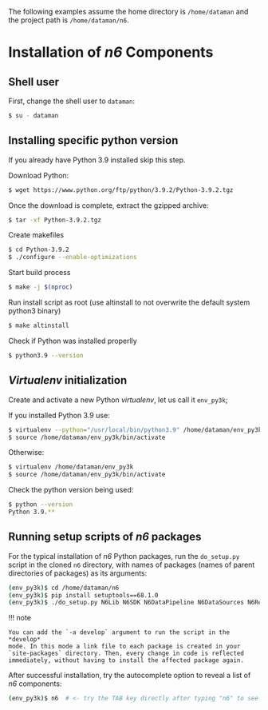 The following examples assume the home directory is `/home/dataman` 
and the project path is `/home/dataman/n6`.

# Installation of _n6_ Components

## Shell user

First, change the shell user to `dataman`:

```bash
$ su - dataman
```

## Installing specific python version

If you already have Python 3.9 installed skip this step.

Download Python:
```bash
$ wget https://www.python.org/ftp/python/3.9.2/Python-3.9.2.tgz
```

Once the download is complete, extract the gzipped archive:
```bash
$ tar -xf Python-3.9.2.tgz
```
Create makefiles
```bash
$ cd Python-3.9.2
$ ./configure --enable-optimizations
```
Start build process
```bash
$ make -j $(nproc)
```

Run install script as root (use altinstall to not overwrite the default system python3 binary) 
```bash
$ make altinstall
```

Check if Python was installed properlly
```bash
$ python3.9 --version
```


## _Virtualenv_ initialization

Create and activate a new Python _virtualenv_, let us call it `env_py3k`; 

If you installed Python 3.9 use:
```bash
$ virtualenv --python="/usr/local/bin/python3.9" /home/dataman/env_py3k
$ source /home/dataman/env_py3k/bin/activate
```

Otherwise:
```bash
$ virtualenv /home/dataman/env_py3k
$ source /home/dataman/env_py3k/bin/activate
```

Check the python version being used:

```bash
$ python --version
Python 3.9.**
```

## Running setup scripts of _n6_ packages

For the typical installation of _n6_ Python packages, run the `do_setup.py` script
in the cloned `n6` directory, with names of packages (names of parent directories of packages)
as its arguments:

```bash
(env_py3k)$ cd /home/dataman/n6
(env_py3k)$ pip install setuptools==68.1.0
(env_py3k)$ ./do_setup.py N6Lib N6SDK N6DataPipeline N6DataSources N6RestApi N6Portal N6AdminPanel N6BrokerAuthApi;
```

!!! note

    You can add the `-a develop` argument to run the script in the *develop*
    mode. In this mode a link file to each package is created in your
    `site-packages` directory. Then, every change in code is reflected
    immediately, without having to install the affected package again.

After successful installation, try the autocomplete option to reveal a list of _n6_ components:

```bash
(env_py3k)$ n6  # <- try the TAB key directly after typing "n6" to see the results of autocompletion
```
